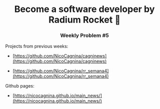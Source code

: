 <h1 align="center">Become a software developer by Radium Rocket 🚀</h1>
<h3 align="center">Weekly Problem #5</h3>

<p>Projects from previous weeks:</p>

- [https://github.com/NicoCagnina/cagninews](https://github.com/NicoCagnina/cagninews)

- [https://github.com/NicoCagnina/rr_semana4](https://github.com/NicoCagnina/rr_semana4)

<p>Github pages:</p>

- [https://nicocagnina.github.io/main_news/](https://nicocagnina.github.io/main_news/)




